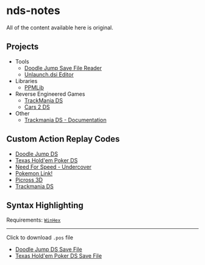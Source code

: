 # nds-notes
All of the content available here is original.
## Projects ##
- Tools
  - <a href="https://github.com/miso-xyz/DDJDS-SFR">Doodle Jump Save File Reader</a>
  - <a href="https://github.com/miso-xyz/UnlaunchEditor">Unlaunch.dsi Editor</a>
- Libraries
  - <a href="https://github.com/miso-xyz/PPMLib">PPMLib</a>
- Reverse Engineered Games
  - <a href="https://github.com/miso-xyz/TrackManiaDS-Reversed">TrackMania DS</a>
  - <a href="https://github.com/miso-xyz/Cars-2-DS-Reversed">Cars 2 DS</a>
- Other
  - <a href="https://github.com/miso-xyz/TrackManiaDS-Documentation">Trackmania DS - Documentation</a>

## Custom Action Replay Codes ##
- <a href="https://github.com/miso-xyz/nds-notes/blob/main/AR%20Codes%20ive%20made/Doodle%20Jump%20Codes.txt">Doodle Jump DS</a>
- <a href="https://github.com/miso-xyz/nds-notes/blob/main/AR%20Codes%20ive%20made/Doodle%20Jump%20Codes.txt">Texas Hold'em Poker DS</a>
- <a href="https://github.com/miso-xyz/nds-notes/blob/main/AR%20Codes%20ive%20made/Need%20For%20Speed%20-%20Undercover%20Codes.txt">Need For Speed - Undercover</a>
- <a href="https://github.com/miso-xyz/nds-notes/blob/main/AR%20Codes%20ive%20made/Pokemon%20Link%20Codes.txt">Pokemon Link!</a>
- <a href="https://github.com/miso-xyz/nds-notes/blob/main/AR%20Codes%20ive%20made/Picross%203D%20Codes.txt">Picross 3D</a>
- <a href="https://github.com/miso-xyz/nds-notes/blob/main/AR%20Codes%20ive%20made/Trackmania%20DS%20Codes.txt">Trackmania DS</a>

## Syntax Highlighting ##
Requirements: <a href="http://www.winhex.com/winhex/">`WinHex`</a>
***
Click to download `.pos` file
- <a href="https://github.com/miso-xyz/nds-notes/raw/main/WinHex%20Syntax%20Highlighting/DDJDS%20Save%20File%20-%20WinHex%20Highlighting.pos">Doodle Jump DS Save File</a>
- <a href="https://github.com/miso-xyz/nds-notes/blob/main/WinHex%20Syntax%20Highlighting/THPDS%20Save%20File%20-%20WinHex%20Highlighting.pos">Texas Hold'em Poker DS Save File</a>
